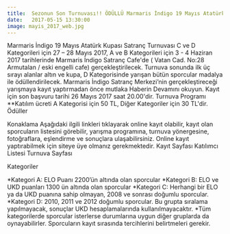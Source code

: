 ```yaml
---
title:  Sezonun Son Turnuvası!! ÖDÜLLÜ Marmaris İndigo 19 Mayıs Atatürk Kupası Satranç Turnuvası
date:   2017-05-15 13:30:00
image: mayis_2017_web.jpg
---
```


Marmaris İndigo 19 Mayıs Atatürk Kupası Satranç Turnuvası C ve D Kategorileri için 27 – 28 Mayıs 2017, A ve B Kategorileri için 3 - 4 Haziran 2017 tarihlerinde Marmaris İndigo Satranç Cafe'de ( Vatan Cad. No:28 Armutalan / eski engelli cafe) gerçekleştirilecek.
Turnuva sonunda ilk üç sırayı alanlar altın ve kupa, D Kategorisinde yarışan bütün sporcular madalya ile ödüllendirilecek. Marmaris İndigo Satranç Merkezi’nin gerçekleştireceği yarışmaya kayıt yaptırmadan önce mutlaka Haberin Devamını okuyun.
Kayıt için son başvuru tarihi 26 Mayıs 2017 saat 20.00'dir.
Turnuva Programı
**Katılım ücreti A Kategorisi için 50 TL, Diğer Kategoriler için 30 TL'dir.
Ödüller

Konaklama
Aşağıdaki ilgili linkleri tıklayarak online kayıt olabilir, kayıt olan sporcuların listesini görebilir, yarışma programına, turnuva yönergesine, fotoğraflara, eşlendirme ve sonuçlara ulaşabilirsiniz.
Online kayıt yaptırabilmek için siteye üye olmanız gerekmektedir.
Kayıt Sayfası
Katılımcı Listesi
Turnuva Sayfası

Kategoriler

*Kategori A: ELO Puanı 2200’ün altında olan sporcular
*Kategori B: ELO ve UKD puanları 1300 ün altında olan sporcular
*Kategori C: Herhangi bir ELO ya da UKD puanına sahip olmayan, 2008 ve sonrası doğumlu sporcular.
*Kategori D: 2010, 2011 ve 2012 doğumlu sporcular. Bu grupta sıralama yapılmayacak, sonuçlar UKD hesaplamalarında kullanılmayacaktır.
*Tüm kategorilerde sporcular isterlerse durumlarına uygun diğer gruplarda da oynayabilirler. Sporcuların kayıt sırasında tercihlerini belirtmeleri gerekir.
